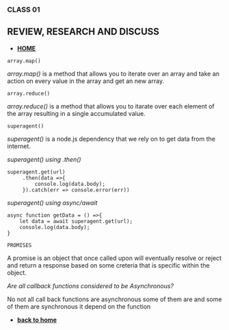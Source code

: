 ### CLASS 01


## REVIEW, RESEARCH AND DISCUSS


- [**HOME**](https://seidomo.github.io/reading_notes/home)


``` array.map() ```

*array.map()* is a method that allows you to iterate over an array and take an action on every value in the array and get an new array.

``` array.reduce() ```

*array.reduce()* is a method that allows you to itarate over each element of the array resulting in a single accumulated value.

``` superagent() ```

*superagent()* is a node.js dependency that we rely on to get data from the internet.

*superagent() using .then()*

```
superagent.get(url)
     .then(data =>{
         console.log(data.body);
     }).catch(err => console.error(err))

```

*superagent() using async/await*

```
async function getData = () =>{
    let data = await superagent.get(url);
    console.log(data.body);
}

```

``` PROMISES ```

A promise is an object that once called upon will eventually resolve or reject
and return a response based on some creteria that is specific within the object.


*Are all callback functions considered to be Asynchronous?*

No not all call back functions are asynchronous some of them are and some of them are synchronous it depend on the function 


- [**back to home**](https://seidomo.github.io/reading_notes/home)